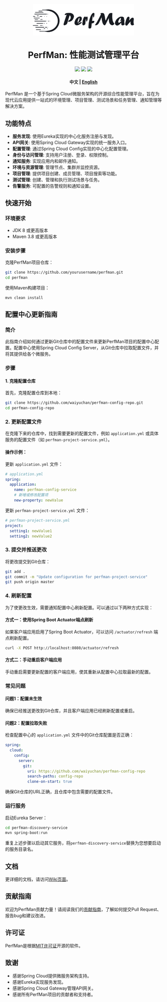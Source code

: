 <div align="center">
    <img src="resources/img/logo_with_name.png" height="100px"/>
    <h1>PerfMan: 性能测试管理平台</h1>
</div>

<div align="center">
    <img src="https://img.shields.io/badge/Language-Java-orange.svg" />
    <img src="https://img.shields.io/badge/ORM-MyBatis-blue.svg" />
    <img src="https://img.shields.io/badge/Architecture-Spring Cloud-6db33f.svg" />
</div>

<h4 align="center">
    中文 | <a href="README.md">English</a>
</h4>

PerfMan 是一个基于Spring Cloud微服务架构的开源综合性能管理平台，旨在为现代云应用提供一站式的环境管理、项目管理、测试场景和任务管理、通知管理等解决方案。

## 功能特点

- **服务发现**: 使用Eureka实现的中心化服务注册与发现。
- **API网关**: 使用Spring Cloud Gateway实现的统一服务入口。
- **配置管理**: 通过Spring Cloud Config实现的中心化配置管理。
- **身份与访问管理**: 支持用户注册、登录、权限控制。
- **通知服务**: 实现应用内和邮件通知。
- **环境与资源管理**: 管理节点、集群并监控资源。
- **项目管理**: 提供项目创建、成员管理、项目搜索等功能。
- **测试管理**: 创建、管理和执行测试场景与任务。
- **告警服务**: 可配置的告警规则和通知设置。

## 快速开始

### 环境要求

- JDK 8 或更高版本
- Maven 3.8 或更高版本

### 安装步骤

克隆PerfMan项目仓库：

```bash
git clone https://github.com/yourusername/perfman.git
cd perfman
```

使用Maven构建项目：

```bash
mvn clean install
```

##  配置中心更新指南

### 简介

此指南介绍如何通过更新Git仓库中的配置文件来更新PerfMan项目的配置中心配置。配置中心使用Spring Cloud Config Server，从Git仓库中拉取配置文件，并将其提供给各个微服务。

### 步骤

#### 1. 克隆配置仓库

首先，克隆配置仓库到本地：

```bash
git clone https://github.com/waiyuchan/perfman-config-repo.git
cd perfman-config-repo
```

### 2. 更新配置文件

在克隆下来的仓库中，找到需要更新的配置文件，例如 `application.yml` 或具体服务的配置文件（如 `perfman-project-service.yml`）。

#### 操作示例：

更新 `application.yml` 文件：

```yaml
# application.yml
spring:
  application:
    name: perfman-config-service
    # 新增或修改配置项
    new-property: newValue
```

更新 `perfman-project-service.yml` 文件：

```yaml
# perfman-project-service.yml
project:
  setting1: newValue1
  setting2: newValue2
```

### 3. 提交并推送更改

将更改提交到Git仓库：

```bash
git add .
git commit -m "Update configuration for perfman-project-service"
git push origin master
```

### 4. 刷新配置

为了使更改生效，需要通知配置中心刷新配置。可以通过以下两种方式实现：

#### 方式一：使用Spring Boot Actuator端点刷新

如果客户端应用启用了Spring Boot Actuator，可以访问 `/actuator/refresh` 端点刷新配置。

```bash
curl -X POST http://localhost:8080/actuator/refresh
```

#### 方式二：手动重启客户端应用

手动重启需要更新配置的客户端应用，使其重新从配置中心拉取最新的配置。

### 常见问题

#### 问题1：配置未生效

确保已经推送更改到Git仓库，并且客户端应用已经刷新配置或重启。

#### 问题2：配置拉取失败

检查配置中心的 `application.yml` 文件中的Git仓库配置是否正确：

```yaml
spring:
  cloud:
    config:
      server:
        git:
          uri: https://github.com/waiyuchan/perfman-config-repo
          search-paths: config-repo
          clone-on-start: true
```

确保Git仓库的URL正确，且仓库中包含需要的配置文件。


### 运行服务

启动Eureka Server：

```bash
cd perfman-discovery-service
mvn spring-boot:run
```

重复上述步骤以启动其它服务，将`perfman-discovery-service`替换为您想要启动的服务目录名。

## 文档

更详细的文档，请访问[Wiki页面](https://github.com/yourusername/perfman/wiki)。

## 贡献指南

欢迎为PerfMan贡献力量！请阅读我们的[贡献指南](CONTRIBUTING.md)，了解如何提交Pull Request、报告bug和建议改进。

## 许可证

PerfMan是根据[MIT许可证](LICENSE)开源的软件。

## 致谢

- 感谢Spring Cloud提供微服务架构支持。
- 感谢Eureka实现服务发现。
- 感谢Spring Cloud Gateway管理API网关。
- 感谢所有PerfMan项目的贡献者和支持者。
